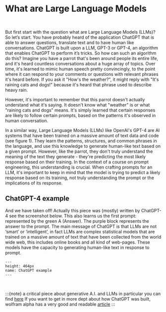 # What are Large Language Models

</br>

But first start with the question what are Large Language Models (LLMs)? So let’s start. You have probably heard of the application ChatGPT that is able to answer questions, translate text and to have human like conversations. ChatGPT is built upon a LLM, GPT-3 or GPT-4, an algorithm that enables ChatGPT to perform it’s tricks. So how can such an algorithm do this? Imagine you have a parrot that's been around people its entire life, and it's heard countless conversations about a huge array of topics. Over time, it's learned to mimic human speech pretty convincingly, to the point where it can respond to your comments or questions with relevant phrases it's heard before. If you ask it "How's the weather?", it might reply with "It's raining cats and dogs!" because it's heard that phrase used to describe heavy rain.

However, it's important to remember that this parrot doesn't actually understand what it's saying. It doesn't know what "weather" is or what "raining cats and dogs" means. It's simply learned that certain responses are likely to follow certain prompts, based on the patterns it's observed in human conversation.

In a similar way, Large Language Models (LLMs) like OpenAI's GPT-4 are AI systems that have been trained on a massive amount of text data and code (see figure 1). They learn the patterns, structures, and common phrases in the language, and use this knowledge to generate human-like text based on a given prompt. However, like the parrot, they don't truly understand the meaning of the text they generate - they're predicting the most likely response based on their training.
In the context of a course on prompt engineering, this understanding is crucial. When crafting prompts for an LLM, it's important to keep in mind that the model is trying to predict a likely response based on its training, not truly understanding the prompt or the implications of its response.

## ChatGPT-4 example

And we have taken off! Actually this piece was (mostly) written by ChatGPT-4 see the screenshot below. This also learns us the first prompt: represented by the green A (Answer). The purple block represents the answer to the prompt. The main message of ChatGPT is that LLMs are not ‘smart’ or ‘intelligent’, in fact LLMs are complex statistical models that are trained on a massive amount of text that have been collected from the world wide web, this includes online books and all kind of web-pages. These models have the capacity to generating human-like text in response to prompt. 


```{figure} ./_static/img/llm_fig2.png
---
height: 464px
name: ChatGPT example
---
```

 </br>

:::{note}
a critical piece about generative A.I. and LLMs in particular you can find [here](https://dl.acm.org/doi/10.1145/3442188.3445922) If you want to get in more dept about how ChatGPT was built, wolfram alpha has a very good and readable [article](https://writings.stephenwolfram.com/2023/02/what-is-chatgpt-doing-and-why-does-it-work/)
:::

